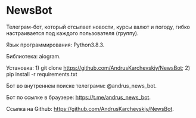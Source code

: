 # NewsBot
Телеграм-бот, который отсылает новости, курсы валют и погоду, гибко настраивается под каждого пользователя (группу).

Язык программирования: Python3.8.3.

Библиотека: aiogram.

Установка: 1) git clone https://github.com/AndrusKarchevskiy/NewsBot; 2) pip install -r requirements.txt

Бот во внутреннем поиске телеграмм: @andrus_news_bot.

Бот по ссылке в браузере: https://t.me/andrus_news_bot.

Ссылка на Github: https://github.com/AndrusKarchevskiy/NewsBot.
